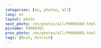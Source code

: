 ```yaml
---
categories: [en, photos, all]
lang: en
layout: photo
next_photo: /en/photos/all/P0000360.html
picname: P0000362
prev_photo: /en/photos/all/P0000405.html
tags: [Bush, Ostrich]
---
```

